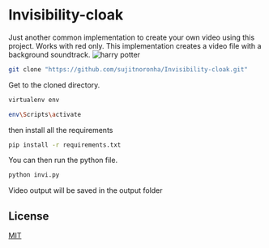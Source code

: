 
# Invisibility-cloak
Just another common implementation to create your own video using this project. Works with red only. This implementation creates a video file with a background soundtrack.
![harry potter](https://miro.medium.com/max/1000/1*zAHne2Liz8RpCfTgqbCwYw.gif)

```bash
git clone "https://github.com/sujitnoronha/Invisibility-cloak.git"
```
Get to the cloned directory.
```bash
virtualenv env
```
```bash
env\Scripts\activate
```
then install all the requirements
```bash
pip install -r requirements.txt
```
You can then run the python file.
```bash
python invi.py
```
Video output will be saved in the output folder

## License
[MIT](https://choosealicense.com/licenses/mit/)
